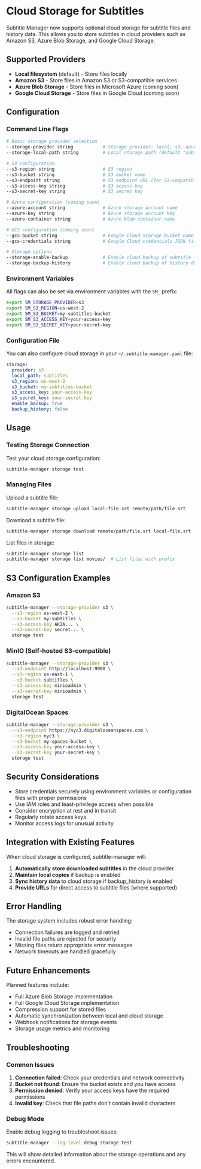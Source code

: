 # Cloud Storage for Subtitles

Subtitle Manager now supports optional cloud storage for subtitle files and
history data. This allows you to store subtitles in cloud providers such as
Amazon S3, Azure Blob Storage, and Google Cloud Storage.

## Supported Providers

- **Local filesystem** (default) - Store files locally
- **Amazon S3** - Store files in Amazon S3 or S3-compatible services
- **Azure Blob Storage** - Store files in Microsoft Azure (coming soon)
- **Google Cloud Storage** - Store files in Google Cloud (coming soon)

## Configuration

### Command Line Flags

```bash
# Basic storage provider selection
--storage-provider string           # Storage provider: local, s3, azure, gcs (default "local")
--storage-local-path string         # Local storage path (default "subtitles")

# S3 configuration
--s3-region string                  # S3 region
--s3-bucket string                  # S3 bucket name
--s3-endpoint string                # S3 endpoint URL (for S3-compatible services)
--s3-access-key string              # S3 access key
--s3-secret-key string              # S3 secret key

# Azure configuration (coming soon)
--azure-account string              # Azure storage account name
--azure-key string                  # Azure storage account key
--azure-container string            # Azure blob container name

# GCS configuration (coming soon)
--gcs-bucket string                 # Google Cloud Storage bucket name
--gcs-credentials string            # Google Cloud credentials JSON file path

# Storage options
--storage-enable-backup             # Enable cloud backup of subtitle files
--storage-backup-history            # Enable cloud backup of history data
```

### Environment Variables

All flags can also be set via environment variables with the `SM_` prefix:

```bash
export SM_STORAGE_PROVIDER=s3
export SM_S3_REGION=us-west-2
export SM_S3_BUCKET=my-subtitles-bucket
export SM_S3_ACCESS_KEY=your-access-key
export SM_S3_SECRET_KEY=your-secret-key
```

### Configuration File

You can also configure cloud storage in your `~/.subtitle-manager.yaml` file:

```yaml
storage:
  provider: s3
  local_path: subtitles
  s3_region: us-west-2
  s3_bucket: my-subtitles-bucket
  s3_access_key: your-access-key
  s3_secret_key: your-secret-key
  enable_backup: true
  backup_history: false
```

## Usage

### Testing Storage Connection

Test your cloud storage configuration:

```bash
subtitle-manager storage test
```

### Managing Files

Upload a subtitle file:

```bash
subtitle-manager storage upload local-file.srt remote/path/file.srt
```

Download a subtitle file:

```bash
subtitle-manager storage download remote/path/file.srt local-file.srt
```

List files in storage:

```bash
subtitle-manager storage list
subtitle-manager storage list movies/  # List files with prefix
```

## S3 Configuration Examples

### Amazon S3

```bash
subtitle-manager --storage-provider s3 \
  --s3-region us-west-2 \
  --s3-bucket my-subtitles \
  --s3-access-key AKIA... \
  --s3-secret-key secret... \
  storage test
```

### MinIO (Self-hosted S3-compatible)

```bash
subtitle-manager --storage-provider s3 \
  --s3-endpoint http://localhost:9000 \
  --s3-region us-east-1 \
  --s3-bucket subtitles \
  --s3-access-key minioadmin \
  --s3-secret-key minioadmin \
  storage test
```

### DigitalOcean Spaces

```bash
subtitle-manager --storage-provider s3 \
  --s3-endpoint https://nyc3.digitaloceanspaces.com \
  --s3-region nyc3 \
  --s3-bucket my-spaces-bucket \
  --s3-access-key your-access-key \
  --s3-secret-key your-secret-key \
  storage test
```

## Security Considerations

- Store credentials securely using environment variables or configuration files
  with proper permissions
- Use IAM roles and least-privilege access when possible
- Consider encryption at rest and in transit
- Regularly rotate access keys
- Monitor access logs for unusual activity

## Integration with Existing Features

When cloud storage is configured, subtitle-manager will:

1. **Automatically store downloaded subtitles** in the cloud provider
2. **Maintain local copies** if backup is enabled
3. **Sync history data** to cloud storage if backup_history is enabled
4. **Provide URLs** for direct access to subtitle files (where supported)

## Error Handling

The storage system includes robust error handling:

- Connection failures are logged and retried
- Invalid file paths are rejected for security
- Missing files return appropriate error messages
- Network timeouts are handled gracefully

## Future Enhancements

Planned features include:

- Full Azure Blob Storage implementation
- Full Google Cloud Storage implementation
- Compression support for stored files
- Automatic synchronization between local and cloud storage
- Webhook notifications for storage events
- Storage usage metrics and monitoring

## Troubleshooting

### Common Issues

1. **Connection failed**: Check your credentials and network connectivity
2. **Bucket not found**: Ensure the bucket exists and you have access
3. **Permission denied**: Verify your access keys have the required permissions
4. **Invalid key**: Check that file paths don't contain invalid characters

### Debug Mode

Enable debug logging to troubleshoot issues:

```bash
subtitle-manager --log-level debug storage test
```

This will show detailed information about the storage operations and any errors
encountered.
